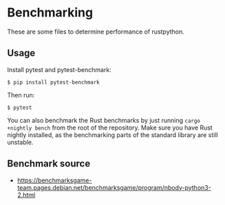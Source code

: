 # Benchmarking

These are some files to determine performance of rustpython.

## Usage

Install pytest and pytest-benchmark:

    $ pip install pytest-benchmark

Then run:

    $ pytest

You can also benchmark the Rust benchmarks by just running
`cargo +nightly bench` from the root of the repository. Make sure you have Rust
nightly installed, as the benchmarking parts of the standard library are still
unstable.

## Benchmark source

- https://benchmarksgame-team.pages.debian.net/benchmarksgame/program/nbody-python3-2.html
